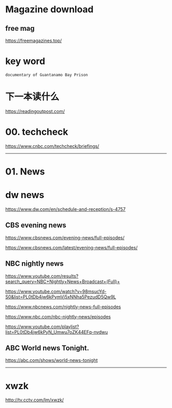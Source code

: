 # Magazine download
##  free mag
https://freemagazines.top/    





# key word

```
documentary of Guantanamo Bay Prison

```


#  下一本读什么   
https://readingoutpost.com/   


# 00. techcheck
https://www.cnbc.com/techcheck/briefings/     


---

#  01. News

# dw news

https://www.dw.com/en/schedule-and-reception/s-4757


## CBS evening news
https://www.cbsnews.com/evening-news/full-episodes/    

https://www.cbsnews.com/latest/evening-news/full-episodes/


##  NBC nightly news

https://www.youtube.com/results?search_query=NBC+Nightly+News+Broadcast+(Full)+



https://www.youtube.com/watch?v=98msucYd-S0&list=PL0tDb4jw6kPymVj5xNNha5PezudD5Qw9L


https://www.nbcnews.com/nightly-news-full-episodes

https://www.nbc.com/nbc-nightly-news/episodes


https://www.youtube.com/playlist?list=PL0tDb4jw6kPyN_Umwu7oZK44EFq-nvdwu   



##  ABC World news Tonight. 

https://abc.com/shows/world-news-tonight     



---




#   xwzk


http://tv.cctv.com/lm/xwzk/   


